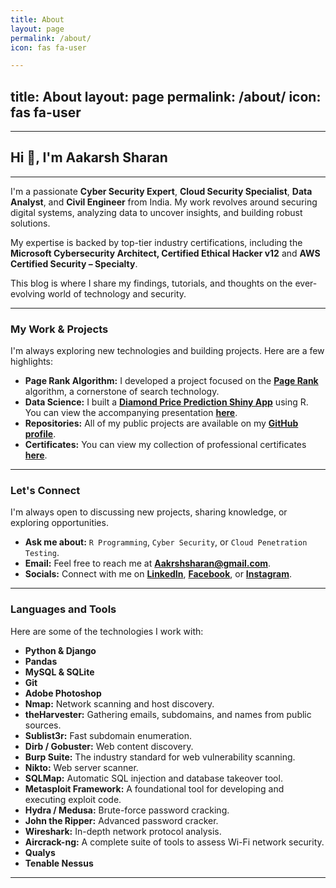 ```yaml
---
title: About
layout: page
permalink: /about/
icon: fas fa-user

---
```

title: About
layout: page
permalink: /about/
icon: fas fa-user
-----------------

---

## Hi 👋, I'm Aakarsh Sharan

---

I'm a passionate **Cyber Security Expert**, **Cloud Security Specialist**, **Data Analyst**, and **Civil Engineer** from India. My work revolves around securing digital systems, analyzing data to uncover insights, and building robust solutions.

My expertise is backed by top-tier industry certifications, including the **Microsoft Cybersecurity Architect, Certified Ethical Hacker v12** and **AWS Certified Security – Specialty**.

This blog is where I share my findings, tutorials, and thoughts on the ever-evolving world of technology and security.

---

### My Work & Projects

I'm always exploring new technologies and building projects. Here are a few highlights:

* **Page Rank Algorithm:** I developed a project focused on the **[Page Rank](https://github.com/SharanAki/Page-Rank)** algorithm, a cornerstone of search technology.
* **Data Science:** I built a **[Diamond Price Prediction Shiny App](https://sharanaki.shinyapps.io/diam/)** using R. You can view the accompanying presentation **[here](https://rpubs.com/Sharan/PredictingDiamondPrice)**.
* **Repositories:** All of my public projects are available on my **[GitHub profile](https://github.com/SharanAki?tab=repositories)**.
* **Certificates:** You can view my collection of professional certificates **[here](https://github.com/SharanAki/Certificates/tree/main/Certificate)**.

---

### Let's Connect

I'm always open to discussing new projects, sharing knowledge, or exploring opportunities.

* **Ask me about:** `R Programming`, `Cyber Security`, or `Cloud Penetration Testing`.
* **Email:** Feel free to reach me at **Aakrshsharan@gmail.com**.
* **Socials:** Connect with me on **[LinkedIn](https://linkedin.com/in/aakarsh-sharan-9249b6125/)**, **[Facebook](https://www.facebook.com/aakrsh.sharan)**, or **[Instagram](https://www.instagram.com/sharanaakarsh/)**.

---

### Languages and Tools

Here are some of the technologies I work with:

* **Python & Django**
* **Pandas**
* **MySQL & SQLite**
* **Git**
* **Adobe Photoshop**
* **Nmap:** Network scanning and host discovery.
* **theHarvester:** Gathering emails, subdomains, and names from public sources.
* **Sublist3r:** Fast subdomain enumeration.
* **Dirb / Gobuster:** Web content discovery.
* **Burp Suite:** The industry standard for web vulnerability scanning.
* **Nikto:** Web server scanner.
* **SQLMap:** Automatic SQL injection and database takeover tool.
* **Metasploit Framework:** A foundational tool for developing and executing exploit code.
* **Hydra / Medusa:** Brute-force password cracking.
* **John the Ripper:** Advanced password cracker.
* **Wireshark:** In-depth network protocol analysis.
* **Aircrack-ng:** A complete suite of tools to assess Wi-Fi network security.
* **Qualys**
* **Tenable Nessus**

---
